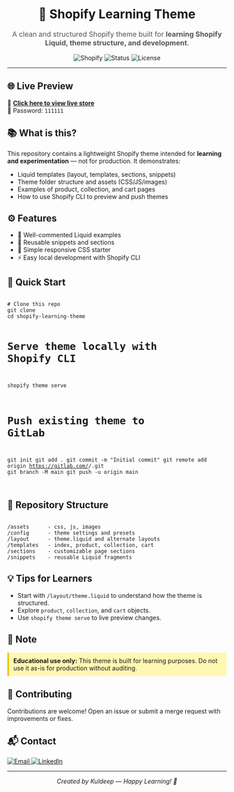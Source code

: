 <h1 align="center">🌿 Shopify Learning Theme</h1>

<p align="center" style="font-size:16px; color:#555;">
A clean and structured Shopify theme built for 
<b>learning Shopify Liquid, theme structure, and development</b>.
</p>

<p align="center">
  <img src="https://img.shields.io/badge/Shopify-Liquid-green?style=for-the-badge&logo=shopify" alt="Shopify">
  <img src="https://img.shields.io/badge/Status-Learning-yellow?style=for-the-badge" alt="Status">
  <img src="https://img.shields.io/badge/License-MIT-blue?style=for-the-badge" alt="License">
</p>

<hr/>

<h2>🌐 Live Preview</h2>
<p>
  🔗 <a href="https://your-shopify-store.myshopify.com" target="_blank"><b>Click here to view live store</b></a>  
  <br/>
  🔑 Password: <code>111111</code>
</p>

<h2>📚 What is this?</h2>
<p>This repository contains a lightweight Shopify theme intended for <b>learning and experimentation</b> — not for production. It demonstrates:</p>
<ul>
  <li>Liquid templates (layout, templates, sections, snippets)</li>
  <li>Theme folder structure and assets (CSS/JS/images)</li>
  <li>Examples of product, collection, and cart pages</li>
  <li>How to use Shopify CLI to preview and push themes</li>
</ul>

<h2>⚙️ Features</h2>
<ul>
  <li>📝 Well-commented Liquid examples</li>
  <li>🔄 Reusable snippets and sections</li>
  <li>🎨 Simple responsive CSS starter</li>
  <li>⚡ Easy local development with Shopify CLI</li>
</ul>

<h2>🚀 Quick Start</h2>

<code>
# Clone this repo
git clone <your-gitlab-repo-url>
cd shopify-learning-theme

# Serve theme locally with Shopify CLI
shopify theme serve

# Push existing theme to GitLab
git init
git add .
git commit -m "Initial commit"
git remote add origin https://gitlab.com/<username>/<repo>.git
git branch -M main
git push -u origin main

</code>

<h2>🧭 Repository Structure</h2>
<code>
/assets      - css, js, images
/config      - theme settings and presets
/layout      - theme.liquid and alternate layouts
/templates   - index, product, collection, cart
/sections    - customizable page sections
/snippets    - reusable Liquid fragments
</code>

<h2>💡 Tips for Learners</h2>
<ul>
  <li>
    Start with <code>/layout/theme.liquid</code> to understand how the theme is
    structured.
  </li>
  <li>
    Explore <code>product</code>, <code>collection</code>, and
    <code>cart</code> objects.
  </li>
  <li>Use <code>shopify theme serve</code> to live preview changes.</li>
</ul>
<h2>📌 Note</h2>
<p style="background: #fff8b3; padding: 10px; border-left: 4px solid #f1c40f">
  <strong>Educational use only:</strong> This theme is built for learning
  purposes. Do not use it as-is for production without auditing.
</p>
<h2>🤝 Contributing</h2>
<p>
  Contributions are welcome! Open an issue or submit a merge request with
  improvements or fixes.
</p>
<h2>📬 Contact</h2>
<p>
  <a href="mailto:kuldeepchudasama69@gmail.com">
    <img
      src="https://img.shields.io/badge/Email-D14836?style=for-the-badge&logo=gmail&logoColor=white"
      alt="Email"
    />
  </a>
  <a href="https://linkedin.com/in/kuldeep-chudasama-1759b1256" target="_blank">
    <img
      src="https://img.shields.io/badge/LinkedIn-0077B5?style=for-the-badge&logo=linkedin&logoColor=white"
      alt="LinkedIn"
    />
  </a>
</p>
<hr />
<p align="center"><i>Created by Kuldeep — Happy Learning! 🚀</i></p>

